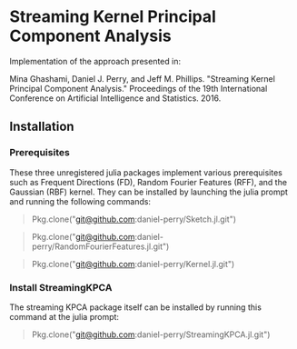 # Streaming Kernel Principal Component Analysis

Implementation of the approach presented in:

Mina Ghashami, Daniel J. Perry, and Jeff M. Phillips. "Streaming Kernel Principal Component Analysis." Proceedings of the 19th International Conference on Artificial Intelligence and Statistics. 2016.


## Installation

### Prerequisites
These three unregistered julia packages implement various prerequisites such as Frequent Directions (FD), Random Fourier Features (RFF), and the Gaussian (RBF) kernel.
They can be installed by launching the julia prompt and running the following commands:

> Pkg.clone("git@github.com:daniel-perry/Sketch.jl.git")

> Pkg.clone("git@github.com:daniel-perry/RandomFourierFeatures.jl.git")

> Pkg.clone("git@github.com:daniel-perry/Kernel.jl.git")

### Install StreamingKPCA
The streaming KPCA package itself can be installed by running this command at the julia prompt:
> Pkg.clone("git@github.com:daniel-perry/StreamingKPCA.jl.git")


